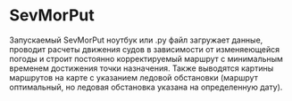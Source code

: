 # SevMorPut

Запускаемый SevMorPut ноутбук или .py файл загружает данные, проводит расчеты движения судов в зависимости от изменяеющейся погоды и строит постоянно корректируемый маршрут с минимальным временем достижения точки назначения.
Также выводятся картины маршрутов на карте с указанием ледовой обстановки (маршрут оптимальный, но ледовая обстановка указана на определенную дату). 
